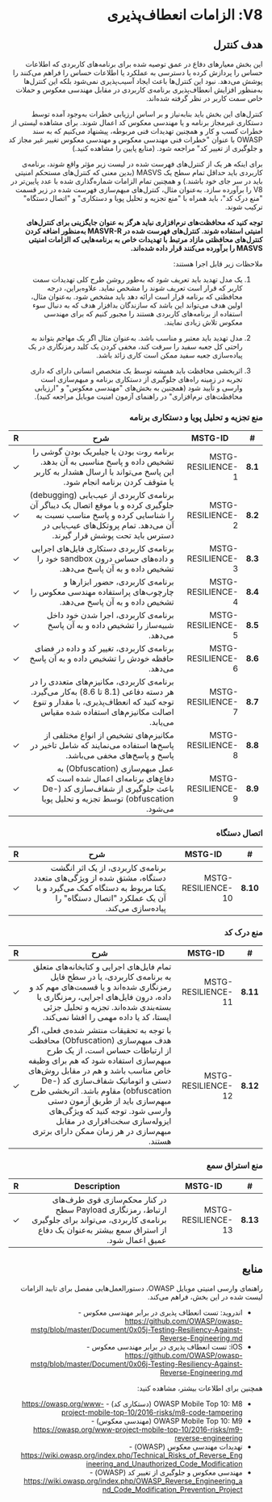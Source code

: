 <div dir="rtl" markdown="1">

# V8: الزامات انعطاف‌پذیری

## هدف کنترل

این بخش معیارهای دفاع در عمق توصیه شده برای برنامه‌های کاربردی که اطلاعات حساس را پردازش کرده یا دسترسی به عملکرد یا اطلاعات حساس را فراهم می‌کنند را پوشش می‌دهد. نبود این کنترل‌ها باعث ایجاد آسیب‌پذیری نمی‌شود بلکه این کنترل‌ها به‌منظور افزایش انعطاف‌پذیری برنامه‌ی کاربردی در مقابل مهندسی معکوس و حملات خاص سمت کاربر در نظر گرفته شده‌اند.

کنترل‌های این بخش باید بنابه‌نیاز و بر اساس ارزیابی خطرات به‌وجود آمده توسط دستکاری غیرمجاز برنامه و یا مهندسی معکوس کد اعمال شوند. برای مشاهده لیستی از خطرات کسب و کار و همچنین تهدیدات فنی مربوطه، پیشنهاد می‌کنیم که به سند OWASP با عنوان "خطرات فنی مهندسی معکوس و مهندسی معکوس تغییر غیر مجاز کد و جلوگیری از تغییر کد" مراجعه شود. (منابع پایین را مشاهده کنید.)

برای اینکه هر یک از کنترل‌های فهرست شده در لیست زیر مؤثر واقع شوند، برنامه‌ی کاربردی باید حداقل تمام سطح یک MASVS  (بدین معنی که کنترل‌های مستحکم امنیتی باید در سر جای خود باشند.) و همچنین تمام الزامات شماره‌گذاری شده با عدد پایین‌تر در V8 را برآورده سازد. به‌عنوان مثال، کنترل‌های مبهم‌سازی فهرست شده در زیر قسمت "منع درک کد"، باید همراه با "منع تجزیه و تحلیل پویا و دستکاری" و "اتصال دستگاه" ترکیب شوند.

**توجه کنید که محافظت‌های نرم‌افزاری نباید هرگز به عنوان جایگزینی برای کنترل‌های امنیتی استفاده شوند. کنترل‌های فهرست شده در MASVR-R به‌منظور اضافه کردن کنترل‌های محافظتی مازاد مرتبط با تهدیدات خاص به برنامه‌هایی که الزامات امنیتی MASVS را برآورده می‌کنند قرار داده شده‌اند.**

ملاحظات زیر قابل اجرا هستند:

1. یک مدل تهدید باید تعریف شود  که به‌طور روشن طرح کلی تهدیدات سمت کاربر که قرار است تعریف شوند را مشخص نماید. علاوه‌بر‌این، درجه محافظتی که برنامه قرار است ارائه دهد باید مشخص شود. به‌عنوان مثال، اولین هدف می‌تواند این باشد که سازندگان بدافزار هدف که به دنبال سوء استفاده از برنامه‌های کاربردی هستند را مجبور کنیم که برای مهندسی معکوس تلاش زیادی نمایند.

2. مدل تهدید باید معتبر و مناسب باشد. به‌عنوان مثال اگر یک مهاجم بتواند به راحتی کل جعبه سفید را سرقت کند، مخفی کردن یک کلید رمزنگاری در یک پیاده‌سازی جعبه سفید ممکن است کاری زائد باشد.

3. اثربخشی محافظت باید همیشه توسط یک متخصص انسانی دارای که داری تجربه در زمینه راه‌های جلوگیری از دستکاری برنامه و مبهم‌سازی است وارسی و تأیید شود (همچنین به بخش‌های "مهندسی معکوس" و "ارزیابی محافظت‌های نرم‌افزاری" در راهنمای آزمون امنیت موبایل مراجعه کنید).

<!-- \pagebreak -->

### منع تجزیه و تحلیل پویا و دستکاری برنامه

| # | MSTG-ID | شرح | R |
| -- | -------- | ---------------------- | - |
| **8.1** | MSTG-RESILIENCE-1 | برنامه روت بودن یا جیلبریک بودن گوشی را تشخیص داده و پاسخ مناسبی به آن بدهد. این پاسخ می‌تواند با ارسال هشدار به کاربر یا متوقف کردن برنامه انجام شود. | ✓ |
| **8.2** | MSTG-RESILIENCE-2 | برنامه‌ی کاربردی از عیب‌یابی (debugging) جلوگیری کرده و یا موقع اتصال یک دیباگر آن را شناسایی کرده و پاسخ مناسب نسبت به آن می‌دهد.  تمام پروتکل‌های عیب‌یابی در دسترس باید تحت پوشش قرار گیرند. | ✓ |
| **8.3** | MSTG-RESILIENCE-3 | برنامه‌ی کاربردی دستکاری فایل‌های اجرایی و داده‌های حساس درون sandbox خود را تشخیص داده و به آن پاسخ می‌دهد. | ✓ |
| **8.4** | MSTG-RESILIENCE-4 | برنامه‌ی کاربردی، حضور ابزارها و چارچوب‌های پراستفاده مهندسی معکوس را تشخیص داده و به آن پاسخ می‌دهد.| ✓ |
| **8.5** | MSTG-RESILIENCE-5 | برنامه‌ی کاربردی، اجرا شدن خود داخل شبیه‌ساز را تشخیص داده و به آن پاسخ می‌دهد.  | ✓ |
| **8.6** | MSTG-RESILIENCE-6 | برنامه‌ی کاربردی، تغییر کد و داده در فضای حافظه خودش را تشخیص داده و به آن پاسخ می‌دهد. | ✓ |
| **8.7** | MSTG-RESILIENCE-7 | برنامه‌ی کاربردی، مکانیزم‌های متعددی را در هر دسته دفاعی (8.1 تا 8.6) به‌کار می‌گیرد. توجه کنید که انعطاف‌پذیری، با مقدار و تنوع اصالت مکانیزم‌های استفاده شده مقیاس می‌یابد. | ✓ |
| **8.8** | MSTG-RESILIENCE-8 | مکانیزم‌های تشخیص از انواع مختلفی از پاسخ‌ها استفاده می‌نمایند که شامل تاخیر در پاسخ و پاسخ‌های مخفی می‌باشد. | ✓ |
| **8.9** | MSTG-RESILIENCE-9 | عمل مبهم‌سازی (Obfuscation) به دفاع‌های برنامه‌ای اعمال شده است که باعث جلوگیری از شفاف‌سازی کد (De-obfuscation) توسط تجزیه و تحلیل پویا می‌شود.  | ✓ |

### اتصال دستگاه

| # | MSTG-ID | شرح | R |
| -- | -------- | ---------------------- | - |
| **8.10** | MSTG-RESILIENCE-10 | برنامه‌ی کاربردی، از یک اثر انگشت دستگاه، مشتق شده از ویژگی‌های متعدد یکتا مربوط به دستگاه کمک می‌گیرد و با آن یک عملکرد "اتصال دستگاه" را پیاده‌سازی می‌کند. | ✓ |

<!-- \pagebreak -->

### منع درک کد

| # | MSTG-ID | شرح | R |
| -- | -------- | ---------------------- | - |
| **8.11** | MSTG-RESILIENCE-11 |تمام فایل‌های اجرایی و کتابخانه‌های متعلق به برنامه‌ی کاربردی، یا در سطح فایل رمزنگاری شده‌اند و یا قسمت‌های مهم کد و داده، درون فایل‌های اجرایی، رمزنگاری یا بسته‌بندی شده‌اند. تجزیه و تحلیل جزئی ایستا، کد یا داده مهمی را افشا نمی‌کند. | ✓ |
| **8.12** | MSTG-RESILIENCE-12 | با توجه به تحقیقات منتشر شده‌ی فعلی، اگر هدف مبهم‌سازی (Obfuscation) محافظت از ارتباطات حساس است، از یک طرح مبهم‌سازی استفاده شود که هم برای وظیفه خاص مناسب باشد و هم در مقابل روش‌های دستی و اتوماتیک شفاف‌سازی کد (De-obfuscation) مقاوم باشد. اثربخشی طرح مبهم‌سازی باید از طریق آزمون دستی وارسی شود. توجه کنید که ویژگی‌های ایزوله‌سازی سخت‌افزاری در مقابل مبهم‌سازی در هر زمان ممکن دارای برتری هستند.  | ✓ |

### منع استراق سمع

| # | MSTG-ID | Description | R |
| -- | -------- | ---------------------- | - |
| **8.13** | MSTG-RESILIENCE-13 | در کنار محکم‌سازی قوی طرف‌های ارتباط، رمزنگاری Payload سطح برنامه‌ی کاربردی، می‌تواند برای جلوگیری از استراق سمع بیشتر به‌عنوان یک دفاع عمیق اعمال شود. | ✓ |

<!-- \pagebreak -->

## منابع

راهنمای وارسی امنیتی موبایل OWASP، دستورالعمل‌هایی مفصل برای تایید الزامات لیست شده در این بخش، فراهم می‌کند.

- اندروید: تست انعطاف پذیری در برابر مهندسی معکوس - <https://github.com/OWASP/owasp-mstg/blob/master/Document/0x05j-Testing-Resiliency-Against-Reverse-Engineering.md>
- iOS: تست انعطاف پذیری در برابر مهندسی معکوس - <https://github.com/OWASP/owasp-mstg/blob/master/Document/0x06j-Testing-Resiliency-Against-Reverse-Engineering.md>

همچنین برای اطلاعات بیشتر، مشاهده کنید:

- OWASP Mobile Top 10: M8 (دستکاری کد) - <https://owasp.org/www-project-mobile-top-10/2016-risks/m8-code-tampering>
- OWASP Mobile Top 10: M9 (مهندسی معکوس) - <https://owasp.org/www-project-mobile-top-10/2016-risks/m9-reverse-engineering>
- تهدیدات مهندسی معکوس (OWASP) - <https://wiki.owasp.org/index.php/Technical_Risks_of_Reverse_Engineering_and_Unauthorized_Code_Modification>
- مهندسی معکوس و جلوگیری از تغییر کد (OWASP) - <https://wiki.owasp.org/index.php/OWASP_Reverse_Engineering_and_Code_Modification_Prevention_Project>

</div>
